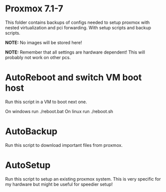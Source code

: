 # Proxmox 7.1-7

This folder contains backups of configs needed to setup proxmox with nested virtualization and pci forwarding.
With setup scripts and backup scripts.

**NOTE:** No images will be stored here!

**NOTE:** Remember that all settings are hardware dependent! This will probably not work on other pcs.

# AutoReboot and switch VM boot host
Run this script in a VM to boot next one.

On windows run ./reboot.bat <vmIDtoBoot>
On linux run ./reboot.sh <vmIDtoBoot>


# AutoBackup
Run this script to download important files from proxmox.

# AutoSetup
Run this script to setup an existing proxmox system.
This is very specific for my hardware but might be useful for speedier setup!

